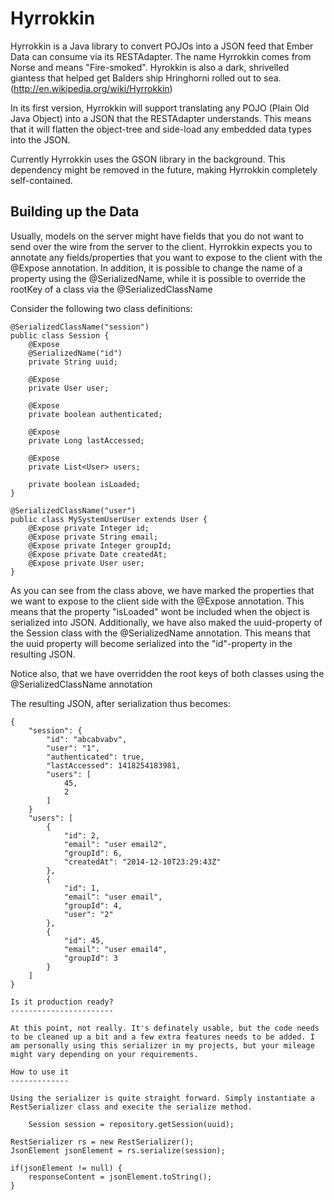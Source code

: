 Hyrrokkin
=========

Hyrrokkin is a Java library to convert POJOs into a JSON feed that Ember Data can consume via its RESTAdapter. The name Hyrrokkin comes from Norse and means "Fire-smoked". Hyrokkin is also a dark, shrivelled giantess that helped get Balders ship Hringhorni rolled out to sea. (http://en.wikipedia.org/wiki/Hyrrokkin)

In its first version, Hyrrokkin will support translating any POJO (Plain Old Java Object) into a JSON that the RESTAdapter understands. This means that it will flatten the object-tree and side-load any embedded data types into the JSON. 

Currently Hyrrokkin uses the GSON library in the background. This dependency might be removed in the future, making Hyrrokkin completely self-contained. 

Building up the Data
--------------------

Usually, models on the server might have fields that you do not want to send over the wire from the server to the client. Hyrrokkin expects you to annotate any fields/properties that you want to expose to the client with the @Expose annotation. In addition, it is possible to change the name of a property using the @SerializedName, while it is possible to override the rootKey of a class via the @SerializedClassName

Consider the following two class definitions: 

    @SerializedClassName("session")
    public class Session {
        @Expose
        @SerializedName("id")
        private String uuid;

        @Expose
        private User user;

        @Expose
        private boolean authenticated;

        @Expose
        private Long lastAccessed;

        @Expose
        private List<User> users;
    
        private boolean isLoaded;
    }
	
    @SerializedClassName("user")
    public class MySystemUserUser extends User {
        @Expose private Integer id;
        @Expose private String email;
        @Expose private Integer groupId;
        @Expose private Date createdAt;
        @Expose private User user;
    }
	
As you can see from the class above, we have marked the properties that we want to expose to the client side with the @Expose annotation.  This means that the property "isLoaded" wont be included when the object is serialized into JSON. Additionally, we have also maked the uuid-property of the Session class with the @SerializedName annotation. This means that the uuid property will become serialized into the "id"-property in the resulting JSON. 

Notice also, that we have overridden the root keys of both classes using the @SerializedClassName annotation

The resulting JSON, after serialization thus becomes: 

	{
	    "session": {
	        "id": "abcabvabv",
	        "user": "1",
	        "authenticated": true,
	        "lastAccessed": 1418254183981,
	        "users": [
	            45,
	            2
	        ]
	    }
		"users": [
	        {
	            "id": 2,
	            "email": "user email2",
	            "groupId": 6,
	            "createdAt": "2014-12-10T23:29:43Z"
	        },
	        {
	            "id": 1,
	            "email": "user email",
	            "groupId": 4,
	            "user": "2"
	        },
	        {
	            "id": 45,
	            "email": "user email4",
	            "groupId": 3
	        }
	    ]
	}
	
	Is it production ready?
	-----------------------
	
	At this point, not really. It's definately usable, but the code needs to be cleaned up a bit and a few extra features needs to be added. I am personally using this serializer in my projects, but your mileage might vary depending on your requirements. 
	
	How to use it
	-------------
	
	Using the serializer is quite straight forward. Simply instantiate a RestSerializer class and execite the serialize method. 
	
	    Session session = repository.getSession(uuid);

    RestSerializer rs = new RestSerializer();
    JsonElement jsonElement = rs.serialize(session);

    if(jsonElement != null) {
        responseContent = jsonElement.toString();
    }
